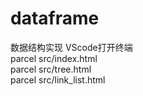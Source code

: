 # dataframe
数据结构实现
VScode打开终端  
parcel src/index.html  
parcel src/tree.html  
parcel src/link_list.html
